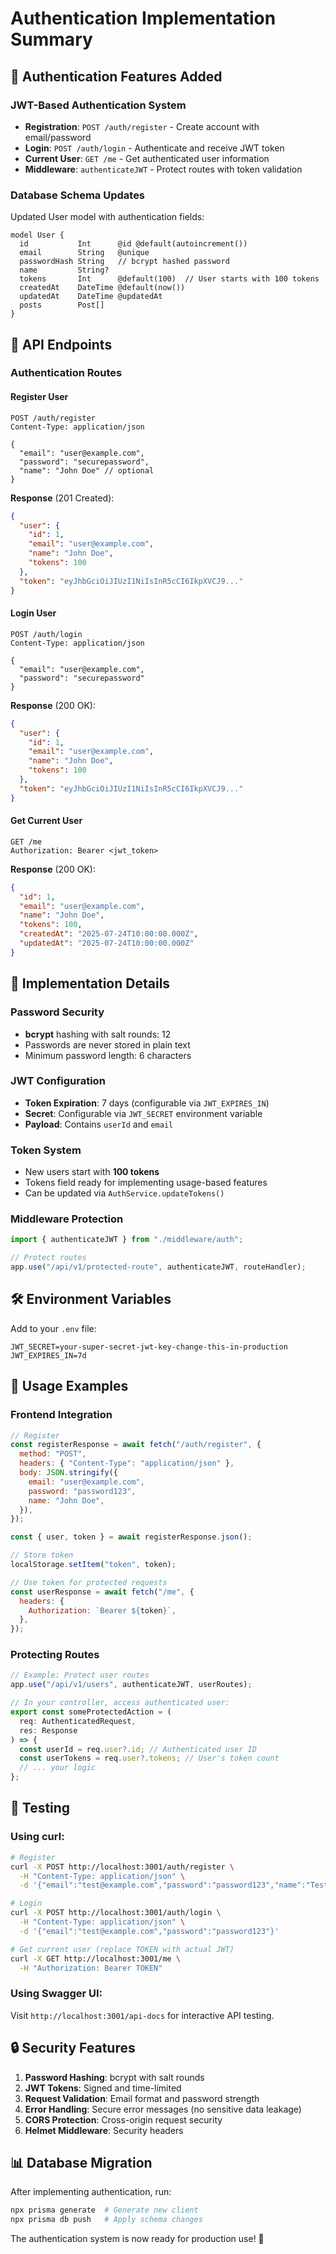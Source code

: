 # Authentication Implementation Summary

## 🔐 Authentication Features Added

### JWT-Based Authentication System

- **Registration**: `POST /auth/register` - Create account with email/password
- **Login**: `POST /auth/login` - Authenticate and receive JWT token
- **Current User**: `GET /me` - Get authenticated user information
- **Middleware**: `authenticateJWT` - Protect routes with token validation

### Database Schema Updates

Updated User model with authentication fields:

```prisma
model User {
  id           Int      @id @default(autoincrement())
  email        String   @unique
  passwordHash String   // bcrypt hashed password
  name         String?
  tokens       Int      @default(100)  // User starts with 100 tokens
  createdAt    DateTime @default(now())
  updatedAt    DateTime @updatedAt
  posts        Post[]
}
```

## 🚀 API Endpoints

### Authentication Routes

#### Register User

```http
POST /auth/register
Content-Type: application/json

{
  "email": "user@example.com",
  "password": "securepassword",
  "name": "John Doe" // optional
}
```

**Response** (201 Created):

```json
{
  "user": {
    "id": 1,
    "email": "user@example.com",
    "name": "John Doe",
    "tokens": 100
  },
  "token": "eyJhbGciOiJIUzI1NiIsInR5cCI6IkpXVCJ9..."
}
```

#### Login User

```http
POST /auth/login
Content-Type: application/json

{
  "email": "user@example.com",
  "password": "securepassword"
}
```

**Response** (200 OK):

```json
{
  "user": {
    "id": 1,
    "email": "user@example.com",
    "name": "John Doe",
    "tokens": 100
  },
  "token": "eyJhbGciOiJIUzI1NiIsInR5cCI6IkpXVCJ9..."
}
```

#### Get Current User

```http
GET /me
Authorization: Bearer <jwt_token>
```

**Response** (200 OK):

```json
{
  "id": 1,
  "email": "user@example.com",
  "name": "John Doe",
  "tokens": 100,
  "createdAt": "2025-07-24T10:00:00.000Z",
  "updatedAt": "2025-07-24T10:00:00.000Z"
}
```

## 🔧 Implementation Details

### Password Security

- **bcrypt** hashing with salt rounds: 12
- Passwords are never stored in plain text
- Minimum password length: 6 characters

### JWT Configuration

- **Token Expiration**: 7 days (configurable via `JWT_EXPIRES_IN`)
- **Secret**: Configurable via `JWT_SECRET` environment variable
- **Payload**: Contains `userId` and `email`

### Token System

- New users start with **100 tokens**
- Tokens field ready for implementing usage-based features
- Can be updated via `AuthService.updateTokens()`

### Middleware Protection

```typescript
import { authenticateJWT } from "./middleware/auth";

// Protect routes
app.use("/api/v1/protected-route", authenticateJWT, routeHandler);
```

## 🛠️ Environment Variables

Add to your `.env` file:

```env
JWT_SECRET=your-super-secret-jwt-key-change-this-in-production
JWT_EXPIRES_IN=7d
```

## 📝 Usage Examples

### Frontend Integration

```javascript
// Register
const registerResponse = await fetch("/auth/register", {
  method: "POST",
  headers: { "Content-Type": "application/json" },
  body: JSON.stringify({
    email: "user@example.com",
    password: "password123",
    name: "John Doe",
  }),
});

const { user, token } = await registerResponse.json();

// Store token
localStorage.setItem("token", token);

// Use token for protected requests
const userResponse = await fetch("/me", {
  headers: {
    Authorization: `Bearer ${token}`,
  },
});
```

### Protecting Routes

```typescript
// Example: Protect user routes
app.use("/api/v1/users", authenticateJWT, userRoutes);

// In your controller, access authenticated user:
export const someProtectedAction = (
  req: AuthenticatedRequest,
  res: Response
) => {
  const userId = req.user?.id; // Authenticated user ID
  const userTokens = req.user?.tokens; // User's token count
  // ... your logic
};
```

## 🧪 Testing

### Using curl:

```bash
# Register
curl -X POST http://localhost:3001/auth/register \
  -H "Content-Type: application/json" \
  -d '{"email":"test@example.com","password":"password123","name":"Test User"}'

# Login
curl -X POST http://localhost:3001/auth/login \
  -H "Content-Type: application/json" \
  -d '{"email":"test@example.com","password":"password123"}'

# Get current user (replace TOKEN with actual JWT)
curl -X GET http://localhost:3001/me \
  -H "Authorization: Bearer TOKEN"
```

### Using Swagger UI:

Visit `http://localhost:3001/api-docs` for interactive API testing.

## 🔒 Security Features

1. **Password Hashing**: bcrypt with salt rounds
2. **JWT Tokens**: Signed and time-limited
3. **Request Validation**: Email format and password strength
4. **Error Handling**: Secure error messages (no sensitive data leakage)
5. **CORS Protection**: Cross-origin request security
6. **Helmet Middleware**: Security headers

## 📊 Database Migration

After implementing authentication, run:

```bash
npx prisma generate  # Generate new client
npx prisma db push   # Apply schema changes
```

The authentication system is now ready for production use! 🎉

